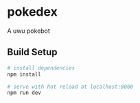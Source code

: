 # pokedex

A uwu pokebot

## Build Setup

``` bash
# install dependencies
npm install

# serve with hot reload at localhost:8080
npm run dev

